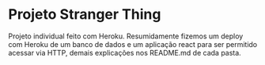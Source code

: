 # Projeto Stranger Thing

Projeto individual feito com Heroku. Resumidamente fizemos um deploy com Heroku de um banco de dados e um aplicação react para ser permitido acessar via HTTP, demais explicações nos README.md de cada pasta.
